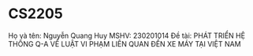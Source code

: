 # CS2205

Họ và tên: Nguyễn Quang Huy
MSHV: 230201014
Đề tài: PHÁT TRIỂN HỆ THỐNG Q-A VỀ LUẬT VI PHẠM LIÊN QUAN ĐẾN XE MÁY TẠI VIỆT NAM
